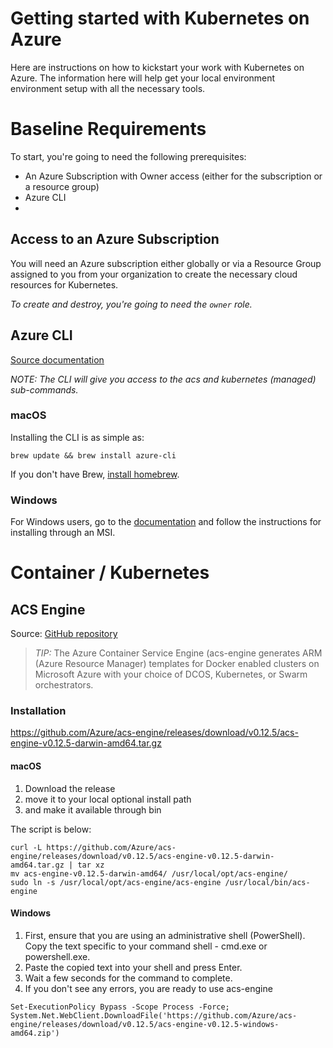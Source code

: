 

# Getting started with Kubernetes on Azure

Here are instructions on how to kickstart your work with Kubernetes on Azure. The information here will help get your local environment environment setup with all the necessary tools.

# Baseline Requirements

To start, you're going to need the following prerequisites:

* An Azure Subscription with Owner access (either for the subscription or a resource group)
* Azure CLI
* 

## Access to an Azure Subscription
You will need an Azure subscription either globally or via a Resource Group assigned to you from your organization to create the necessary cloud resources for Kubernetes.

_To create and destroy, you're going to need the `owner` role._

## Azure CLI

[Source documentation](https://docs.microsoft.com/en-us/cli/azure/install-azure-cli?view=azure-cli-latest)

_NOTE: The CLI will give you access to the acs and kubernetes (managed) sub-commands._

### macOS
Installing the CLI is as simple as:

```
brew update && brew install azure-cli
```

If you don't have Brew, [install homebrew](https://docs.brew.sh/Installation.html).

### Windows
For Windows users, go to the [documentation](https://docs.microsoft.com/en-us/cli/azure/install-azure-cli-windows?view=azure-cli-latest) and follow the instructions for installing through an MSI.

# Container / Kubernetes

## ACS Engine

Source: [GitHub repository](https://github.com/Azure/acs-engine) 

  > _TIP:_ The Azure Container Service Engine (acs-engine generates ARM (Azure Resource Manager) templates for Docker enabled clusters on Microsoft Azure with your choice of DCOS, Kubernetes, or Swarm orchestrators. 

### Installation

https://github.com/Azure/acs-engine/releases/download/v0.12.5/acs-engine-v0.12.5-darwin-amd64.tar.gz

#### macOS

1. Download the release
2. move it to your local optional install path
3. and make it available through bin

The script is below:

```
curl -L https://github.com/Azure/acs-engine/releases/download/v0.12.5/acs-engine-v0.12.5-darwin-amd64.tar.gz | tar xz
mv acs-engine-v0.12.5-darwin-amd64/ /usr/local/opt/acs-engine/
sudo ln -s /usr/local/opt/acs-engine/acs-engine /usr/local/bin/acs-engine

```

#### Windows

1. First, ensure that you are using an administrative shell (PowerShell).
Copy the text specific to your command shell - cmd.exe or powershell.exe.
2. Paste the copied text into your shell and press Enter.
3. Wait a few seconds for the command to complete.
4. If you don't see any errors, you are ready to use acs-engine

```
Set-ExecutionPolicy Bypass -Scope Process -Force; 
System.Net.WebClient.DownloadFile('https://github.com/Azure/acs-engine/releases/download/v0.12.5/acs-engine-v0.12.5-windows-amd64.zip')
```
